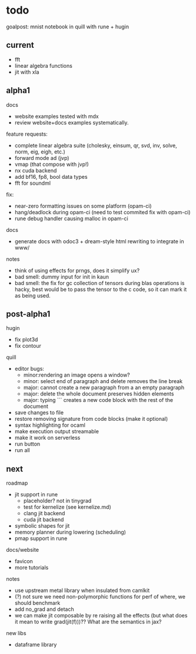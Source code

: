 # todo

goalpost: mnist notebook in quill with rune + hugin

## current

- fft
- linear algebra functions
- jit with xla

## alpha1

docs
- website examples tested with mdx
- review website+docs examples systematically.

feature requests:
- complete linear algebra suite (cholesky, einsum, qr, svd, inv, solve, norm, eig, eigh, etc.)
- forward mode ad (jvp)
- vmap (that compose with jvp!)
- nx cuda backend
- add bf16, fp8, bool data types
- fft for soundml

fix:
- near-zero formatting issues on some platform (opam-ci)
- hang/deadlock during opam-ci (need to test commited fix with opam-ci)
- rune debug handler causing malloc in opam-ci

docs
- generate docs with odoc3 + dream-style html rewriting to integrate in www/

notes
- think of using effects for prngs, does it simplify ux?
- bad smell: dummy input for init in kaun
- bad smell: the fix for gc collection of tensors during blas operations is hacky, best would be to pass the tensor to the c code, so it can mark it as being used.

## post-alpha1

hugin
- fix plot3d
- fix contour

quill
- editor bugs:
  - minor:rendering an image opens a window?
  - minor: select end of paragraph and delete removes the line break
  - major: cannot create a new paragraph from a an empty paragraph
  - major: delete the whole document preserves hidden elements
  - major: typing ``` creates a new code block with the rest of the document
- save changes to file
- restore removing signature from code blocks (make it optional)
- syntax highlighting for ocaml
- make execution output streamable
- make it work on serverless
- run button
- run all

## next

roadmap
- jit support in rune
  - placeholder? not in tinygrad
  - test for kernelize (see kernelize.md)
  - clang jit backend
  - cuda jit backend
- symbolic shapes for jit
- memory planner during lowering (scheduling)
- pmap support in rune

docs/website
- favicon
- more tutorials

notes
- use upstream metal library when insulated from camlkit
- (?) not sure we need non-polymorphic functions for perf of where, we should benchmark
- add no_grad and detach
- we can make jit composable by re raising all the effects (but what does it mean to write grad(jit(f)))?? What are the semantics in jax?

new libs
- dataframe library
